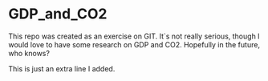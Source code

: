 # GDP_and_CO2
This repo was created as an exercise on GIT. It`s not really serious, though I would love to have some research on GDP and CO2. Hopefully in the future, who knows?

This is just an extra line I added.